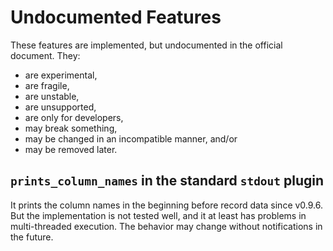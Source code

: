 Undocumented Features
======================

These features are implemented, but undocumented in the official document. They:

* are experimental,
* are fragile,
* are unstable,
* are unsupported,
* are only for developers,
* may break something,
* may be changed in an incompatible manner, and/or
* may be removed later.

`prints_column_names` in the standard `stdout` plugin
------------------------------------------------------

It prints the column names in the beginning before record data since v0.9.6. But the implementation is not tested well, and it at least has problems in multi-threaded execution. The behavior may change without notifications in the future.

